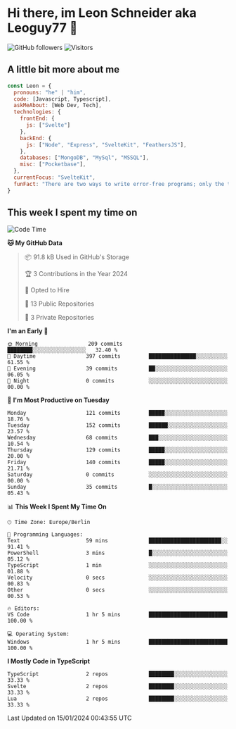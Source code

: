 # Hi there, im Leon Schneider aka Leoguy77 👋

![GitHub followers](https://img.shields.io/github/followers/leoguy77.svg?style=social&label=Followers) ![Visitors](https://visitor-badge.glitch.me/badge?page_id=leoguy77.leoguy77)

## A little bit more about me

```javascript
const Leon = {
  pronouns: "he" | "him",
  code: [Javascript, Typescript],
  askMeAbout: [Web Dev, Tech],
  technologies: {
    frontEnd: {
      js: ["Svelte"]
    },
    backEnd: {
      js: ["Node", "Express", "SvelteKit", "FeathersJS"],
    },
    databases: ["MongoDB", "MySql", "MSSQL"],
    misc: ["Pocketbase"],
  },
  currentFocus: "SvelteKit",
  funFact: "There are two ways to write error-free programs; only the third one works"
}
```

## This week I spent my time on

<!--START_SECTION:waka-->
![Code Time](http://img.shields.io/badge/Code%20Time-131%20hrs%2034%20mins-blue)

**🐱 My GitHub Data** 

> 📦 91.8 kB Used in GitHub's Storage 
 > 
> 🏆 3 Contributions in the Year 2024
 > 
> 💼 Opted to Hire
 > 
> 📜 13 Public Repositories 
 > 
> 🔑 3 Private Repositories 
 > 
**I'm an Early 🐤** 

```text
🌞 Morning                209 commits         ████████░░░░░░░░░░░░░░░░░   32.40 % 
🌆 Daytime                397 commits         ███████████████░░░░░░░░░░   61.55 % 
🌃 Evening                39 commits          ██░░░░░░░░░░░░░░░░░░░░░░░   06.05 % 
🌙 Night                  0 commits           ░░░░░░░░░░░░░░░░░░░░░░░░░   00.00 % 
```
📅 **I'm Most Productive on Tuesday** 

```text
Monday                   121 commits         █████░░░░░░░░░░░░░░░░░░░░   18.76 % 
Tuesday                  152 commits         ██████░░░░░░░░░░░░░░░░░░░   23.57 % 
Wednesday                68 commits          ███░░░░░░░░░░░░░░░░░░░░░░   10.54 % 
Thursday                 129 commits         █████░░░░░░░░░░░░░░░░░░░░   20.00 % 
Friday                   140 commits         █████░░░░░░░░░░░░░░░░░░░░   21.71 % 
Saturday                 0 commits           ░░░░░░░░░░░░░░░░░░░░░░░░░   00.00 % 
Sunday                   35 commits          █░░░░░░░░░░░░░░░░░░░░░░░░   05.43 % 
```


📊 **This Week I Spent My Time On** 

```text
🕑︎ Time Zone: Europe/Berlin

💬 Programming Languages: 
Text                     59 mins             ███████████████████████░░   91.41 % 
PowerShell               3 mins              █░░░░░░░░░░░░░░░░░░░░░░░░   05.12 % 
TypeScript               1 min               ░░░░░░░░░░░░░░░░░░░░░░░░░   01.88 % 
Velocity                 0 secs              ░░░░░░░░░░░░░░░░░░░░░░░░░   00.83 % 
Other                    0 secs              ░░░░░░░░░░░░░░░░░░░░░░░░░   00.53 % 

🔥 Editors: 
VS Code                  1 hr 5 mins         █████████████████████████   100.00 % 

💻 Operating System: 
Windows                  1 hr 5 mins         █████████████████████████   100.00 % 
```

**I Mostly Code in TypeScript** 

```text
TypeScript               2 repos             ████████░░░░░░░░░░░░░░░░░   33.33 % 
Svelte                   2 repos             ████████░░░░░░░░░░░░░░░░░   33.33 % 
Lua                      2 repos             ████████░░░░░░░░░░░░░░░░░   33.33 % 
```




 Last Updated on 15/01/2024 00:43:55 UTC
<!--END_SECTION:waka-->
